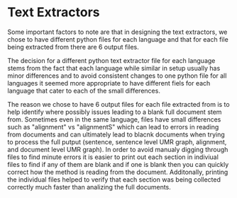 # Text Extractors
Some important factors to note are that in  designing the text extractors, we chose to have different python files for each language and that for each file being extracted from there are 6 output files. 

The decision for a different python text extractor file for each language stems from the fact that each language while similar in setup usually has minor differences and to avoid consistent changes to one python file for all languages it seemed more appropriate to have different fiels for each language that cater to each of the small differences. 

The reason we chose to have 6 output files for each file extracted from is to help identify where possibly issues leading to a blank full document stem from. Sometimes even in the same language, files have small differences such as "alignment" vs "alignmentS" which can lead to errors in reading from documents and can ultimately lead to blacnk documents when trying to process the full putput (sentence, sentence level UMR graph, alignment, and document level UMR graph). In order to avoid manualy digging through files to find minute errors it is easier to print out each section in indiviual files to find if any of them are blank and if one is blank then you can quickly correct how the method is reading from the document. Additonally, printing the individual files helped to verify that each section was being collected correctly much faster than analizing the full documents.
